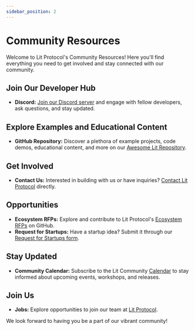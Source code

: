 ```yaml
---
sidebar_position: 2
---
```


# Community Resources

Welcome to Lit Protocol's Community Resources! Here you'll find everything you need to get involved and stay connected with our community.

## Join Our Developer Hub
- **Discord:** [Join our Discord server](https://discord.gg/GnTtFukpHq) and engage with fellow developers, ask questions, and stay updated.

## Explore Examples and Educational Content
- **GitHub Repository:** Discover a plethora of example projects, code demos, educational content, and more on our [Awesome Lit Repository](https://github.com/LIT-Protocol/awesome/blob/main/README.md).

## Get Involved
- **Contact Us:** Interested in building with us or have inquiries? [Contact Lit Protocol](https://forms.gle/n4WKtsyxaduEz8dDA) directly.

## Opportunities
- **Ecosystem RFPs:** Explore and contribute to Lit Protocol's [Ecosystem RFPs](https://github.com/LIT-Protocol/Ecosystem-Ideas/issues) on GitHub.
- **Request for Startups:** Have a startup idea? Submit it through our [Request for Startups form](https://spark.litprotocol.com/request-for-startups/).

## Stay Updated
- **Community Calendar:** Subscribe to the Lit Community [Calendar](https://litgateway.com/calendar) to stay informed about upcoming events, workshops, and releases.

## Join Us
- **Jobs:** Explore opportunities to join our team at [Lit Protocol](https://jobs.lever.co/litprotocol).

We look forward to having you be a part of our vibrant community!

